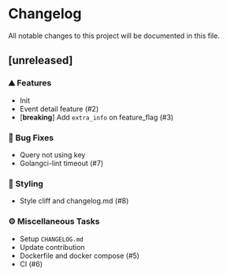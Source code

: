# Changelog

All notable changes to this project will be documented in this file.

## [unreleased]

### ⛰️  Features

- Init
- Event detail feature (#2)
- [**breaking**] Add `extra_info` on feature_flag (#3)

### 🐛 Bug Fixes

- Query not using key
- Golangci-lint timeout (#7)

### 🎨 Styling

- Style cliff and changelog.md (#8)

### ⚙️ Miscellaneous Tasks

- Setup `CHANGELOG.md`
- Update contribution
- Dockerfile and docker compose (#5)
- CI (#6)

<!-- generated by git-cliff -->
